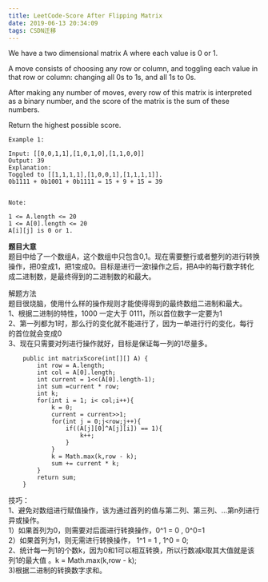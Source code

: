 ```yaml
---
title: LeetCode-Score After Flipping Matrix
date: 2019-06-13 20:34:09
tags: CSDN迁移
---
```

  We have a two dimensional matrix A where each value is 0 or 1.

 A move consists of choosing any row or column, and toggling each value in that row or column: changing all 0s to 1s, and all 1s to 0s.

 After making any number of moves, every row of this matrix is interpreted as a binary number, and the score of the matrix is the sum of these numbers.

 Return the highest possible score.

 
```
Example 1:

Input: [[0,0,1,1],[1,0,1,0],[1,1,0,0]]
Output: 39
Explanation:
Toggled to [[1,1,1,1],[1,0,0,1],[1,1,1,1]].
0b1111 + 0b1001 + 0b1111 = 15 + 9 + 15 = 39
 

Note:

1 <= A.length <= 20
1 <= A[0].length <= 20
A[i][j] is 0 or 1.

```
 **题目大意**  
 题目中给了一个数组A，这个数组中只包含0,1。现在需要整行或者整列的进行转换操作，把0变成1，把1变成0。目标是进行一波t操作之后，把A中的每行数字转化成二进制数，是最终得到的二进制数的和最大。

 解题方法  
 题目很烧脑，使用什么样的操作规则才能使得得到的最终数组二进制和最大。  
 1、根据二进制的特性，1000 一定大于 0111，所以首位数字一定要为1  
 2、第一列都为1时，那么行的变化就不能进行了，因为一单进行行的变化，每行的首位就会变成0  
 3、现在只需要对列进行操作就好，目标是保证每一列的1尽量多。

 
```
    public int matrixScore(int[][] A) {
        int row = A.length;
        int col = A[0].length;
        int current = 1<<(A[0].length-1);
        int sum =current * row;
        int k;
        for(int i = 1; i< col;i++){
            k = 0;
            current = current>>1;
            for(int j = 0;j<row;j++){
                if((A[j][0]^A[j][i]) == 1){
                    k++;
                }
            }
            k = Math.max(k,row - k);
            sum += current * k;
        }
        return sum;
    }

```
 技巧：  
 1、避免对数组进行赋值操作，该为通过首列的值与第二列、第三列、…第n列进行异或操作。  
 1）如果首列为0，则需要对后面进行转换操作，0^1 = 0 , 0^0=1  
 2）如果首列为1，则无需进行转换操作， 1^1 = 1 , 1^0 = 0;  
 2、统计每一列1的个数k，因为0和1可以相互转换，所以行数减k取其大值就是该列1的最大值 。k = Math.max(k,row - k);  
 3)根据二进制的转换数字求和。

   
  